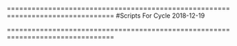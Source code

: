 ================================================================================
#Scripts For Cycle                                                    2018-12-19

================================================================================

